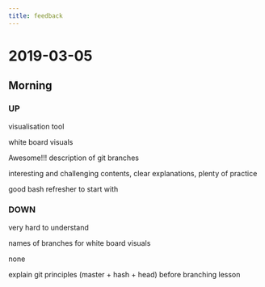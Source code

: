 ```yaml
---
title: feedback
---
```


# 2019-03-05

## Morning

### **UP**

visualisation tool

white board visuals

Awesome!!! description of git branches

interesting and challenging contents, clear explanations, plenty of practice

good bash refresher to start with

### **DOWN**

very hard to understand

names of branches for white board visuals

none

explain git principles (master + hash + head) before branching lesson

